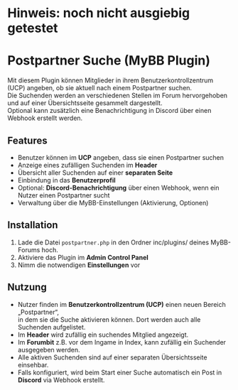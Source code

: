 # Hinweis: noch nicht ausgiebig getestet

# Postpartner Suche (MyBB Plugin)
Mit diesem Plugin können Mitglieder in ihrem Benutzerkontrollzentrum (UCP) angeben, ob sie aktuell nach einem Postpartner suchen.  
Die Suchenden werden an verschiedenen Stellen im Forum hervorgehoben und auf einer Übersichtsseite gesammelt dargestellt.  
Optional kann zusätzlich eine Benachrichtigung in Discord über einen Webhook erstellt werden.

## Features
- Benutzer können im **UCP** angeben, dass sie einen Postpartner suchen
- Anzeige eines zufälligen Suchenden im **Header**
- Übersicht aller Suchenden auf einer **separaten Seite**
- Einbindung in das **Benutzerprofil**
- Optional: **Discord-Benachrichtigung** über einen Webhook, wenn ein Nutzer einen Postpartner sucht
- Verwaltung über die MyBB-Einstellungen (Aktivierung, Optionen)

## Installation
1. Lade die Datei `postpartner.php` in den Ordner inc/plugins/ deines MyBB-Forums hoch.
2. Aktiviere das Plugin im **Admin Control Panel** 
3. Nimm die notwendigen **Einstellungen** vor

## Nutzung
- Nutzer finden im **Benutzerkontrollzentrum (UCP)** einen neuen Bereich „Postpartner“,  
in dem sie die Suche aktivieren können. Dort werden auch alle Suchenden aufgelistet.
- Im **Header** wird zufällig ein suchendes Mitglied angezeigt.
- Im **Forumbit** z.B. vor dem Ingame in Index, kann zufällig ein Suchender ausgegeben werden.
- Alle aktiven Suchenden sind auf einer separaten Übersichtsseite einsehbar.
- Falls konfiguriert, wird beim Start einer Suche automatisch ein Post in **Discord** via Webhook erstellt.


